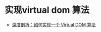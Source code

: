 # 实现virtual dom 算法


- [深度剖析：如何实现一个 Virtual DOM 算法](https://www.w3cplus.com/javascript/Virtual-DOM-diff.html)